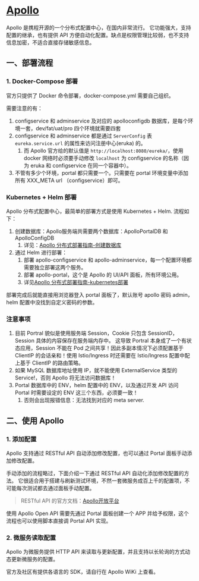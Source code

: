 # [Apollo](https://github.com/ctripcorp/apollo)

Apollo 是携程开源的一个分布式配置中心，在国内非常流行。
它功能强大，支持配置的继承，也有提供 API 方便自动化配置。缺点是权限管理比较弱，也不支持信息加密，不适合直接存储敏感信息。


## 一、部署流程


### 1. Docker-Compose 部署

官方只提供了 Docker 命令部署，docker-compose.yml 需要自己组织。

需要注意的有：

1. configservice 和 adminservice 及对应的 apolloconfigdb 数据库，是每个环境一套，dev/fat/uat/pro 四个环境就需要四套
2. configservice 和 adminservice 都是通过 `ServerConfig` 表 `eureka.service.url` 的属性来访问注册中心(eruka) 的。
   1. 而 Apollo 官方给的默认值是 `http://localhost:8080/eureka/`，使用 docker 网络时必须要手动修改 `localhost` 为 configservice 的名称（因为 eruka 和 configservice 在同一个容器中）。
3. 不管有多少个环境，portal 都只需要一个。只需要在 portal 环境变量中添加所有 XXX_META url （configservice）即可。 


### Kubernetes + Helm 部署

Apollo 分布式配置中心，最简单的部署方式是使用 Kubernetes + Helm.
流程如下：

1. 创建数据库：Apollo服务端共需要两个数据库：ApolloPortalDB 和 ApolloConfigDB
   1. 详见：[Apollo 分布式部署指南-创建数据库](https://github.com/ctripcorp/apollo/wiki/%E5%88%86%E5%B8%83%E5%BC%8F%E9%83%A8%E7%BD%B2%E6%8C%87%E5%8D%97#21-%E5%88%9B%E5%BB%BA%E6%95%B0%E6%8D%AE%E5%BA%93)
2. 通过 Helm 进行部署：
   1. 部署 apollo-configservice 和 apollo-adminservice，每一个配置环境都需要独立部署这两个服务。
   2. 部署 apollo-portal，这个是 Apollo 的 UI/API 面板，所有环境公用。
   3. 详见[Apollo 分布式部署指南-kubernetes部署](https://github.com/ctripcorp/apollo/wiki/%E5%88%86%E5%B8%83%E5%BC%8F%E9%83%A8%E7%BD%B2%E6%8C%87%E5%8D%97#24-kubernetes%E9%83%A8%E7%BD%B2)

部署完成后就能直接用浏览器登入 portal 面板了，默认账号 apollo 密码 admin，helm 配置中没找到自定义密码的参数。

### 注意事项

1. 目前 Portral 貌似是使用服务端 Session，Cookie 只包含 SessionID，Session 具体的内容保存在服务端内存中。
   这导致 Portral 本身成了一个有状态应用，Session 不能在 Pod 之间共享！因此多副本情况下必须配置基于 ClientIP 的会话亲和！使用 Istio/Ingress 时还需要在 Istio/Ingress 配置中配上基于 ClientIP 的路由策略。
1. 如果 MySQL 数据库地址使用 IP，就不能使用 ExternalService 类型的 Service!，否则 Apollo 将无法访问数据库！
1. Portal 数据库中的 ENV，helm 配置中的 ENV，以及通过开发 API 访问 Portal 时需要设定的 ENV 这三个东西，必须要一致！
   1. 否则会出现报错信息：无法找到对应的 meta server.

## 二、使用 Apollo

### 1. 添加配置

Apollo 支持通过 RESTful API 自动添加修改配置，也可以通过 Portal 面板手动添加修改配置。

手动添加的流程略过，下面介绍一下通过 RESTful API 自动化添加修改配置的方法。
它很适合用于搭建与刷新测试环境，不然一套微服务成百上千的配置项，不可能每次测试都去通过面板手动配置。

>RESTful API 的官方文档：[Apollo开放平台](https://github.com/ctripcorp/apollo/wiki/Apollo%E5%BC%80%E6%94%BE%E5%B9%B3%E5%8F%B0)

使用 Apollo Open API 需要先通过 Portal 面板创建一个 APP 并给予权限，这个流程也可以使用脚本直接调 Portal API 实现。


### 2. 微服务读取配置 

Apollo 为微服务提供 HTTP API 来读取与更新配置，并且支持以长轮询的方式动态更新微服务的配置。

官方及社区有提供各语言的 SDK，请自行在 Apollo WiKi 上查看。

